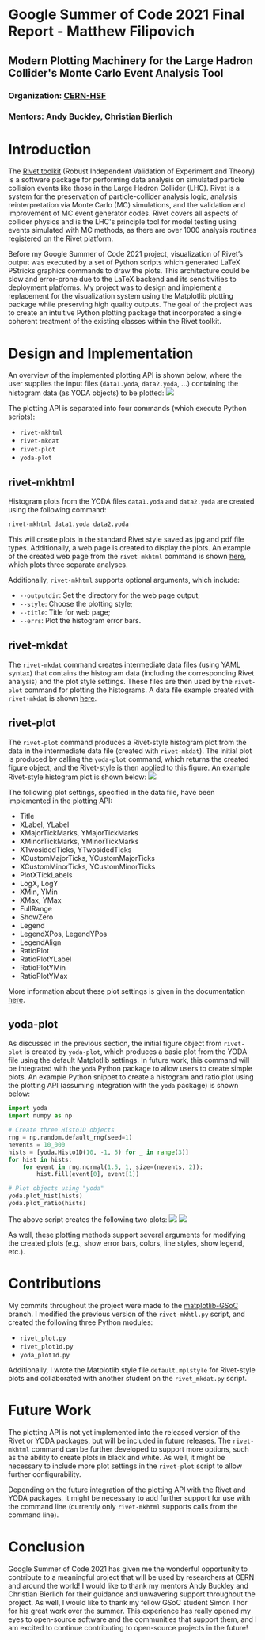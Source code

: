 # Google Summer of Code 2021 Final Report - Matthew Filipovich
## Modern Plotting Machinery for the Large Hadron Collider's Monte Carlo Event Analysis Tool

### Organization: [CERN-HSF](https://hepsoftwarefoundation.org/activities/gsoc.html)
### Mentors: Andy Buckley, Christian Bierlich

# Introduction
The [Rivet toolkit](https://rivet.hepforge.org) (Robust Independent Validation of Experiment and Theory) is a software package for performing data analysis on simulated particle collision events like those in the Large Hadron Collider (LHC). Rivet is a system for the preservation of particle-collider analysis logic, analysis reinterpretation via Monte Carlo (MC) simulations, and the validation and improvement of MC event generator codes. Rivet covers all aspects of collider physics and is the LHC's principle tool for model testing using events simulated with MC methods, as there are over 1000 analysis routines registered on the Rivet platform.

Before my Google Summer of Code 2021 project, visualization of Rivet’s output was executed by a set of Python scripts which generated LaTeX PStricks graphics commands to draw the plots. This architecture could be slow and error-prone due to the LaTeX backend and its sensitivities to deployment platforms. My project was to design and implement a replacement for the visualization system using the Matplotlib plotting package while preserving high quality outputs. The goal of the project was to create an intuitive Python plotting package that incorporated a single coherent treatment of the existing classes within the Rivet toolkit.


# Design and Implementation
An overview of the implemented plotting API is shown below, where the user supplies the input files (`data1.yoda`, `data2.yoda`, ...) containing the histogram data (as YODA objects) to be plotted:
<img src="framework.png">

The plotting API is separated into four commands (which execute Python scripts):
- `rivet-mkhtml`
- `rivet-mkdat`
- `rivet-plot`
- `yoda-plot`

## rivet-mkhtml

Histogram plots from the YODA files `data1.yoda` and `data2.yoda` are created using the following command: 
```bash
rivet-mkhtml data1.yoda data2.yoda
```
This will create plots in the standard Rivet style saved as jpg and pdf file types. Additionally, a web page is created to display the plots. An example of the created web page from the `rivet-mkhtml` command is shown [here](https://matthewfilipovich.com/GSoC-2021-CERN/rivet-plots/), which plots three separate analyses.

Additionally, `rivet-mkhtml` supports optional arguments, which include:
- `--outputdir`: Set the directory for the web page output;
- `--style`: Choose the plotting style;
- `--title`: Title for web page;
- `--errs`: Plot the histogram error bars.

## rivet-mkdat
The `rivet-mkdat` command creates intermediate data files (using YAML syntax) that contains the histogram data (including the corresponding Rivet analysis) and the plot style settings. These files are then used by the `rivet-plot` command for plotting the histograms. A data file example created with `rivet-mkdat` is shown [here](https://matthewfilipovich.com/GSoC-2021-CERN/example_data.txt).

## rivet-plot
The `rivet-plot` command produces a Rivet-style histogram plot from the data in the intermediate data file (created with `rivet-mkdat`). The initial plot is produced by calling the `yoda-plot` command, which returns the created figure object, and the Rivet-style is then applied to this figure. An example Rivet-style histogram plot is shown below:
<img src="rivet_hist.png">


The following plot settings, specified in the data file, have been implemented in the plotting API:
- Title
- XLabel, YLabel
- XMajorTickMarks, YMajorTickMarks
- XMinorTickMarks, YMinorTickMarks
- XTwosidedTicks, YTwosidedTicks
- XCustomMajorTicks, YCustomMajorTicks
- XCustomMinorTicks, YCustomMinorTicks
- PlotXTickLabels
- LogX, LogY
- XMin, YMin
- XMax, YMax
- FullRange
- ShowZero
- Legend
- LegendXPos, LegendYPos
- LegendAlign
- RatioPlot
- RatioPlotYLabel
- RatioPlotYMin
- RatioPlotYMax

More information about these plot settings is given in the documentation [here](https://gitlab.com/hepcedar/rivet/-/blob/release-3-1-x/doc/tutorials/makeplots.md).

## yoda-plot
As discussed in the previous section, the initial figure object from `rivet-plot` is created by `yoda-plot`, which produces a basic plot from the YODA file using the default Matplotlib settings. In future work, this command will be integrated with the `yoda` Python package to allow users to create simple plots. An example Python snippet to create a histogram and ratio plot using the plotting API (assuming integration with the `yoda` package) is shown below:
```python
import yoda
import numpy as np

# Create three Histo1D objects
rng = np.random.default_rng(seed=1)
nevents = 10_000
hists = [yoda.Histo1D(10, -1, 5) for _ in range(3)]
for hist in hists:
    for event in rng.normal(1.5, 1, size=(nevents, 2)):
        hist.fill(event[0], event[1])

# Plot objects using "yoda"
yoda.plot_hist(hists)
yoda.plot_ratio(hists)
``` 
The above script creates the following two plots:
<img src="yoda1D_hist.png">
<img src="yoda1D_ratio.png">

As well, these plotting methods support several arguments for modifying the created plots (e.g., show error bars, colors, line styles, show legend, etc.). 

# Contributions

My commits throughout the project were made to the [matplotlib-GSoC](https://gitlab.com/hepcedar/rivet/-/commits/matplotlib-GSoC/mpl-plotting) branch. I modified the previous version of the `rivet-mkhtl.py` script, and created the following three Python modules:
- `rivet_plot.py`
- `rivet_plot1d.py`
- `yoda_plot1d.py`

Additionally, I wrote the Matplotlib style file `default.mplstyle` for Rivet-style plots and collaborated with another student on the `rivet_mkdat.py` script.

# Future Work
The plotting API is not yet implemented into the released version of the Rivet or YODA packages, but will be included in future releases. The `rivet-mkhtml` command can be further developed to support more options, such as the ability to create plots in black and white. As well, it might be necessary to include more plot settings in the `rivet-plot` script to allow further configurability.

Depending on the future integration of the plotting API with the Rivet and YODA packages, it might be necessary to add further support for use with the command line (currently only `rivet-mkhtml` supports calls from the command line).


# Conclusion

Google Summer of Code 2021 has given me the wonderful opportunity to contribute to a meaningful project that will be used by researchers at CERN and around the world! I would like to thank my mentors Andy Buckley and Christian Bierlich for their guidance and unwavering support throughout the project. As well, I would like to thank my fellow GSoC student Simon Thor for his great work over the summer. This experience has really opened my eyes to open-source software and the communities that support them, and I am excited to continue contributing to open-source projects in the future!